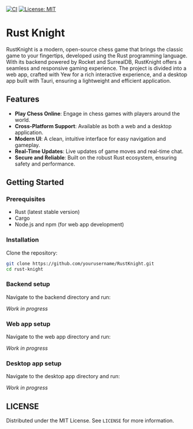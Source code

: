 [![CI](https://github.com/martinctl/rust-knight/actions/workflows/ci.yml/badge.svg)](https://github.com/martinctl/rust-knight/actions/workflows/ci.yml)
[![License: MIT](https://img.shields.io/badge/License-MIT-yellow.svg)](https://opensource.org/licenses/MIT)

# Rust Knight

RustKnight is a modern, open-source chess game that brings the classic game to your fingertips, developed using the Rust programming language. With its backend powered by Rocket and SurrealDB, RustKnight offers a seamless and responsive gaming experience. The project is divided into a web app, crafted with Yew for a rich interactive experience, and a desktop app built with Tauri, ensuring a lightweight and efficient application.

## Features

- **Play Chess Online**: Engage in chess games with players around the world.
- **Cross-Platform Support**: Available as both a web and a desktop application.
- **Modern UI**: A clean, intuitive interface for easy navigation and gameplay.
- **Real-Time Updates**: Live updates of game moves and real-time chat.
- **Secure and Reliable**: Built on the robust Rust ecosystem, ensuring safety and performance.

## Getting Started

### Prerequisites

- Rust (latest stable version)
- Cargo
- Node.js and npm (for web app development)

### Installation

Clone the repository:

```bash
git clone https://github.com/yourusername/RustKnight.git
cd rust-knight
```

### Backend setup

Navigate to the backend directory and run:

*Work in progress*

### Web app setup

Navigate to the web app directory and run:

*Work in progress*

### Desktop app setup

Navigate to the desktop app directory and run:

*Work in progress*


## LICENSE

Distributed under the MIT License. See `LICENSE` for more information.
